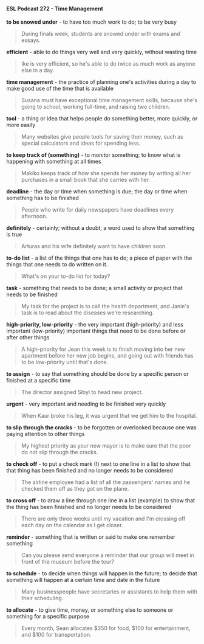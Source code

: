 #### ESL Podcast 272 - Time Management

**to be snowed under** - to have too much work to do; to be very busy

> During finals week, students are snowed under with exams and essays.

**efficient** - able to do things very well and very quickly, without wasting time

> Ike is very efficient, so he's able to do twice as much work as anyone else in a
day.

**time management** - the practice of planning one's activities during a day to
make good use of the time that is available

> Susana must have exceptional time management skills, because she's going to
school, working full-time, and raising two children.

**tool** - a thing or idea that helps people do something better, more quickly, or
more easily

> Many websites give people tools for saving their money, such as special
calculators and ideas for spending less.

**to keep track of (something)** - to monitor something; to know what is
happening with something at all times

> Makiko keeps track of how she spends her money by writing all her purchases
in a small book that she carries with her.

**deadline** - the day or time when something is due; the day or time when
something has to be finished

> People who write for daily newspapers have deadlines every afternoon.

**definitely** - certainly; without a doubt; a word used to show that something is
true

> Arturas and his wife definitely want to have children soon.

**to-do list** - a list of the things that one has to do; a piece of paper with the things
that one needs to do written on it.

> What's on your to-do list for today?

**task** - something that needs to be done; a small activity or project that needs to
be finished

> My task for the project is to call the health department, and Janie's task is to
read about the diseases we're researching.

**high-priority, low-priority** - the very important (high-priority) and less important
(low-priority) important things that need to be done before or after other things

> A high-priority for Jean this week is to finish moving into her new apartment
before her new job begins, and going out with friends has to be low-priority until
that's done.

**to assign** - to say that something should be done by a specific person or
finished at a specific time

> The director assigned Sibyl to head new project.

**urgent** - very important and needing to be finished very quickly

> When Kaur broke his leg, it was urgent that we get him to the hospital.

**to slip through the cracks** - to be forgotten or overlooked because one was
paying attention to other things

> My highest priority as your new mayor is to make sure that the poor do not slip
through the cracks.

**to check off** - to put a check mark (!) next to one line in a list to show that that
thing has been finished and no longer needs to be considered

> The airline employee had a list of all the passengers' names and he checked
them off as they got on the plane.

**to cross off** - to draw a line through one line in a list (example) to show that the
thing has been finished and no longer needs to be considered

> There are only three weeks until my vacation and I'm crossing off each day on
the calendar as I get closer.

**reminder** - something that is written or said to make one remember something

> Can you please send everyone a reminder that our group will meet in front of
the museum before the tour?

**to schedule** - to decide when things will happen in the future; to decide that
something will happen at a certain time and date in the future

> Many businesspeople have secretaries or assistants to help them with their
scheduling.

**to allocate** - to give time, money, or something else to someone or something
for a specific purpose

> Every month, Sean allocates $350 for food, $100 for entertainment, and $100
for transportation.

